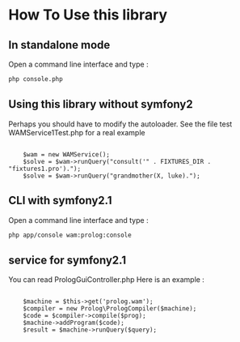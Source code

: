 # How To Use this library

## In standalone mode
Open a command line interface and type :
``` bash
php console.php
```

## Using this library without symfony2
Perhaps you should have to modify the autoloader.
See the file test WAMService1Test.php for a real example
<pre><code class="php">
    $wam = new WAMService();
    $solve = $wam->runQuery("consult('" . FIXTURES_DIR . "fixtures1.pro').");
    $solve = $wam->runQuery("grandmother(X, luke).");
</code></pre>

## CLI with symfony2.1
Open a command line interface and type :
``` bash
php app/console wam:prolog:console
```

## service for symfony2.1
You can read PrologGuiController.php
Here is an example :
<pre><code class="php">
    $machine = $this->get('prolog.wam');
    $compiler = new Prolog\PrologCompiler($machine);
    $code = $compiler->compile($prog);
    $machine->addProgram($code);
    $result = $machine->runQuery($query);
</code></pre>